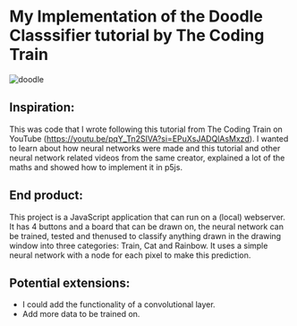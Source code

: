 # My Implementation of the Doodle Classsifier tutorial by The Coding Train
![doodle](https://github.com/user-attachments/assets/b52398dd-36ce-4778-96ff-417aa146333f)

## Inspiration:
This was code that I wrote following this tutorial from The Coding Train on YouTube (https://youtu.be/pqY_Tn2SIVA?si=EPuXsJADQlAsMxzd). I wanted to learn about how neural networks were made and this tutorial and other neural network related videos from the same creator, explained a lot of the maths and showed how to implement it in p5js.

## End product:
This project is a JavaScript application that can run on a (local) webserver. It has 4 buttons and a board that can be drawn on, the neural network can be trained, tested and thenused to classify anything drawn in the drawing window into three categories: Train, Cat and Rainbow. It uses a simple neural network with a node for each pixel to make this prediction.

## Potential extensions:
- I could add the functionality of a convolutional layer.
- Add more data to be trained on.
